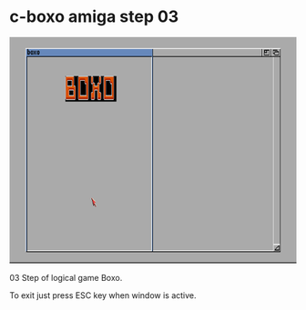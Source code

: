 # c-boxo amiga step 03

![Alt text](https://github.com/asman2000/c-boxo/raw/master/03/screenshots/03.png?raw=true "WinUAE screenshot")

03 Step of logical game Boxo.

To exit just press ESC key when window is active.
